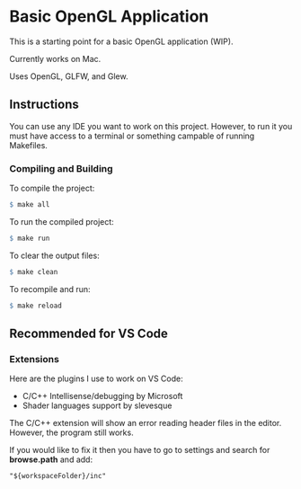 # Basic OpenGL Application

This is a starting point for a basic OpenGL application (WIP).

Currently works on Mac.

Uses OpenGL, GLFW, and Glew.

## Instructions

You can use any IDE you want to work on this project.
However, to run it you must have access to a terminal or 
something campable of running Makefiles.

### Compiling and Building

To compile the project:
```Makefile
$ make all
```

To run the compiled project:
```Makefile
$ make run
```

To clear the output files:
```Makefile
$ make clean
```

To recompile and run:
```Makefile
$ make reload
```

## Recommended for VS Code

### Extensions
Here are the plugins I use to work on VS Code:

* C/C++ Intellisense/debugging by Microsoft
* Shader languages support by slevesque

The C/C++ extension will show an error reading header
files in the editor. However, the program still works.

If you would like to fix it then you have to go to
settings and search for **browse.path** and add:
```
"${workspaceFolder}/inc"
```